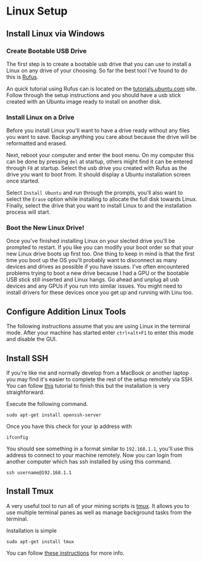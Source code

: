 # Linux Setup

## Install Linux via Windows

### Create Bootable USB Drive
The first step is to create a bootable usb drive that you can use to install a Linux on any drive of your choosing. So far the best tool I've found to do this is [Rufus](https://rufus.akeo.ie/).

An quick tutorial using Rufus can is located on the [tutorials.ubuntu.com](https://tutorials.ubuntu.com/tutorial/tutorial-create-a-usb-stick-on-windows#0) site. Follow through the setup instructions and you should have a usb stick created with an Ubuntu image ready to install on another disk. 

### Install Linux on a Drive
Before you install Linux you'll want to have a drive ready without any files you want to save. Backup anything you care about because the drive will be reformatted and erased. 

Next, reboot your computer and enter the boot menu. On my computer this can be done by pressing `del` at startup, others might find it can be entered through `F8` at startup. Select the usb drive you created with Rufus as the drive you want to boot from. It should display a Ubuntu installation screen once started. 

Select `Install Ubuntu` and run through the prompts, you'll also want to select the `Erase` option while installing to allocate the full disk towards Linux. Finally, select the drive that you want to install Linux to and the installation process will start. 

### Boot the New Linux Drive!
Once you've finished installing Linux on your slected drive you'll be prompted to restart. If you like you can modify your boot order so that your new Linux drive boots up first too. One thing to keep in mind is that the first time you boot up the OS you'll probably want to disconnect as many devices and drives as possible if you have issues. I've often encountered problems trying to boot a new drive because I had a GPU or the bootable USB stick still inserted and Linux hangs. Go ahead and unplug all usb devices and any GPUs if you run into similar issues. You might need to install drivers for these devices once you get up and running with Linu too. 

## Configure Addition Linux Tools 
The following instructions assume that you are using Linux in the terminal mode. After your machine has started enter `ctrl+alt+F1` to enter this mode and disable the GUI. 

## Install SSH 
If you're like me and normally develop from a MacBook or another laptop you may find it's easier to complete the rest of the setup remotely via SSH. You can follow [this](http://www.makeuseof.com/tag/beginners-guide-setting-ssh-linux-testing-setup/) tutorial to finish this but the installation is very straighforward. 

Execute the following command.
```
sudo apt-get install openssh-server
```

Once you have this check for your ip address with 
```
ifconfig
```

You should see something in a format similar to `192.168.1.1`, you'll use this address to connect to your machine remotely. Now you can login from another computer which has ssh installed by using this command. 
```
ssh username@192.168.1.1
```

## Install Tmux
A very useful tool to run all of your mining scripts is [tmux](https://github.com/tmux/tmux). It allows you to use multiple terminal panes as well as manage background tasks from the terminal. 

Installation is simple
```
sudo apt-get install tmux
```
You can follow [these instructions](https://linoxide.com/how-tos/install-tmux-manage-multiple-linux-terminals/) for more info. 
